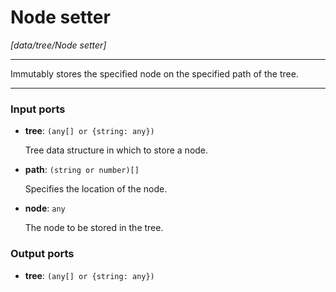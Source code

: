 # Node setter

_[data/tree/Node setter]_

---

Immutably stores the specified node on the specified path of the tree.<br>

---

### Input ports

* __tree__: ` (any[] or {string: any}) `


    Tree data structure in which to store a node.<br>


* __path__: ` (string or number)[] `


    Specifies the location of the node.<br>


* __node__: ` any `


    The node to be stored in the tree.<br>

### Output ports

* __tree__: ` (any[] or {string: any}) `

